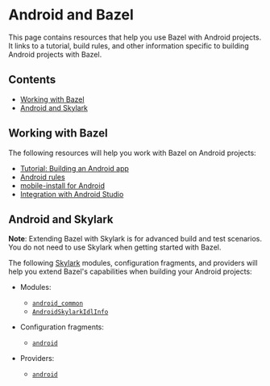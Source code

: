 # Android and Bazel

This page contains resources that help you use Bazel with Android projects. It
links to a tutorial, build rules, and other information specific to building
Android projects with Bazel.

## Contents

- [Working with Bazel](#working-with-bazel)
- [Android and Skylark](#android-and-skylark)

## Working with Bazel

The following resources will help you work with Bazel on Android projects:

*  [Tutorial: Building an Android app](tutorial/android-app.html)
*  [Android rules](https://docs.bazel.build/versions/master/be/android.html)
*  [mobile-install for Android](mobile-install.html)
*  [Integration with Android Studio](ide.html)

## Android and Skylark

**Note**: Extending Bazel with Skylark is for advanced build and test scenarios.
You do not need to use Skylark when getting started with Bazel.

The following [Skylark](https://docs.bazel.build/versions/master/skylark/concepts.html)
modules, configuration fragments, and providers will help you extend Bazel's
capabilities when building your Android projects:

*  Modules:

   *  [`android_common`](skylark/lib/AndroidSkylarkApiProvider.html)
   *  [`AndroidSkylarkIdlInfo`](skylark/lib/AndroidSkylarkIdlInfo.html)

*  Configuration fragments:

   *  [`android`](skylark/lib/android.html)

*  Providers:

   *  [`android`](skylark/lib/AndroidSkylarkApiProvider.html)
